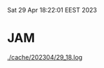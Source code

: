 Sat 29 Apr 18:22:01 EEST 2023
# JAM
<a href='./cache/202304/29_18.log'>./cache/202304/29_18.log</a>

